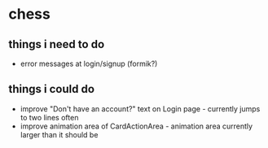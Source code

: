 # chess

## things i need to do
- error messages at login/signup (formik?)

## things i could do
- improve "Don't have an account?" text on Login page - currently jumps to two lines often
- improve animation area of CardActionArea - animation area currently larger than it should be
